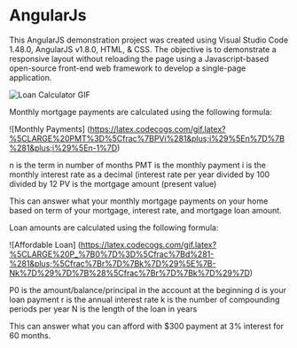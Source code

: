 # AngularJs
This AngularJS demonstration project was created using Visual Studio Code 1.48.0, AngularJS v1.8.0, HTML, & CSS. The objective is to demonstrate a responsive layout without reloading the page using a Javascript-based open-source front-end web framework to develop a single-page application.

![Loan Calculator GIF](https://github.com/rdw100/AngularJs/blob/master/images/FVmR3KtYGI.gif)

Monthly mortgage payments are calculated using the following formula:

![Monthly Payments] (https://latex.codecogs.com/gif.latex?%5CLARGE%20PMT%3D%5Cfrac%7BPVi%281&plus;i%29%5En%7D%7B%281&plus;i%29%5En-1%7D)

n is the term in number of months
PMT is the monthly payment
i is the monthly interest rate as a decimal (interest rate per year divided by 100 divided by 12
PV is the mortgage amount (present value)

This can answer what your monthly mortgage payments on your home based on term of your mortgage, interest rate, and mortgage loan amount.

Loan amounts are calculated using the following formula:

![Affordable Loan] (https://latex.codecogs.com/gif.latex?%5CLARGE%20P_%7B0%7D%3D%5Cfrac%7Bd%281-%281&plus;%5Cfrac%7Br%7D%7Bk%7D%29%5E%7B-Nk%7D%29%7D%7B%28%5Cfrac%7Br%7D%7Bk%7D%29%7D)

P0 is the amount/balance/principal in the account at the beginning
d is your loan payment
r is the annual interest rate
k is the number of compounding periods per year
N is the length of the loan in years

This can answer what you can afford with $300 payment at 3% interest for 60 months.